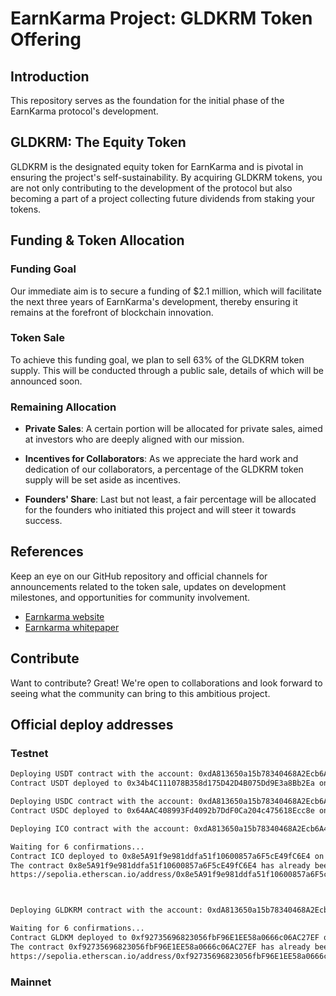 # EarnKarma Project: GLDKRM Token Offering

## Introduction

This repository serves as the foundation for the initial phase of the EarnKarma protocol's development. 


## GLDKRM: The Equity Token

GLDKRM is the designated equity token for EarnKarma and is pivotal in ensuring the project's self-sustainability. By acquiring GLDKRM tokens, you are not only contributing to the development of the protocol but also becoming a part of a project collecting future dividends from staking your tokens.

## Funding & Token Allocation

### Funding Goal

Our immediate aim is to secure a funding of $2.1 million, which will facilitate the next three years of EarnKarma's development, thereby ensuring it remains at the forefront of blockchain innovation.

### Token Sale

To achieve this funding goal, we plan to sell 63% of the GLDKRM token supply. This will be conducted through a public sale, details of which will be announced soon.

### Remaining Allocation

- **Private Sales**: A certain portion will be allocated for private sales, aimed at investors who are deeply aligned with our mission.
  
- **Incentives for Collaborators**: As we appreciate the hard work and dedication of our collaborators, a percentage of the GLDKRM token supply will be set aside as incentives.
  
- **Founders' Share**: Last but not least, a fair percentage will be allocated for the founders who initiated this project and will steer it towards success.

## References

Keep an eye on our GitHub repository and official channels for announcements related to the token sale, updates on development milestones, and opportunities for community involvement.

- [Earnkarma website](https://www.earnkarma.io)
- [Earnkarma whitepaper]([https://](https://kchainsolutions.medium.com/karma-protocol-whitepaper-96dcbd4a9cfb))

## Contribute

Want to contribute? Great! We're open to collaborations and look forward to seeing what the community can bring to this ambitious project.

## Official deploy addresses
### Testnet
```txt
Deploying USDT contract with the account: 0xdA813650a15b78340468A2Ecb6A40f122ebD62cb
Contract USDT deployed to 0x34b4C111078B358d175D42D4B075Dd9E3a8Bb2Ea on testnet 

Deploying USDC contract with the account: 0xdA813650a15b78340468A2Ecb6A40f122ebD62cb
Contract USDC deployed to 0x64AAC408993Fd4092b7DdF0Ca204c475618Ecc8e on testnet 

Deploying ICO contract with the account: 0xdA813650a15b78340468A2Ecb6A40f122ebD62cb

Waiting for 6 confirmations...
Contract ICO deployed to 0x8e5A91f9e981ddfa51f10600857a6F5cE49fC6E4 on testnet. Block number 4635694 
The contract 0x8e5A91f9e981ddfa51f10600857a6F5cE49fC6E4 has already been verified.
https://sepolia.etherscan.io/address/0x8e5A91f9e981ddfa51f10600857a6F5cE49fC6E4#code



Deploying GLDKRM contract with the account: 0xdA813650a15b78340468A2Ecb6A40f122ebD62cb

Waiting for 6 confirmations...
Contract GLDKM deployed to 0xf92735696823056fbF96E1EE58a0666c06AC27EF on testnet. Block number 4635700
The contract 0xf92735696823056fbF96E1EE58a0666c06AC27EF has already been verified.
https://sepolia.etherscan.io/address/0xf92735696823056fbF96E1EE58a0666c06AC27EF#code
```

### Mainnet
